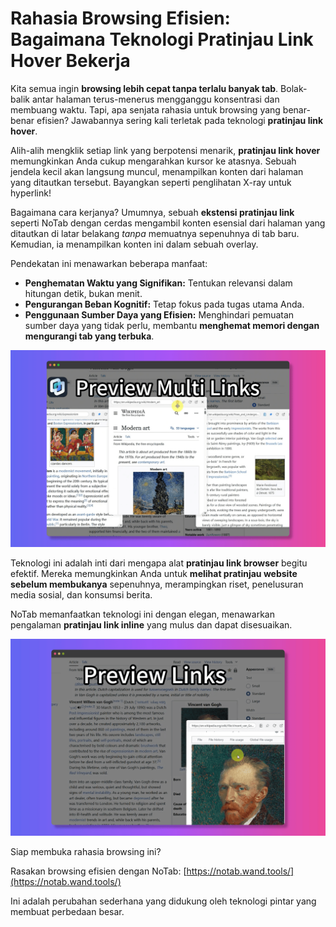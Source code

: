 # Rahasia Browsing Efisien: Bagaimana Teknologi Pratinjau Link Hover Bekerja

Kita semua ingin **browsing lebih cepat tanpa terlalu banyak tab**. Bolak-balik antar halaman terus-menerus mengganggu konsentrasi dan membuang waktu. Tapi, apa senjata rahasia untuk browsing yang benar-benar efisien? Jawabannya sering kali terletak pada teknologi **pratinjau link hover**.

Alih-alih mengklik setiap link yang berpotensi menarik, **pratinjau link hover** memungkinkan Anda cukup mengarahkan kursor ke atasnya. Sebuah jendela kecil akan langsung muncul, menampilkan konten dari halaman yang ditautkan tersebut. Bayangkan seperti penglihatan X-ray untuk hyperlink!

Bagaimana cara kerjanya? Umumnya, sebuah **ekstensi pratinjau link** seperti NoTab dengan cerdas mengambil konten esensial dari halaman yang ditautkan di latar belakang *tanpa* memuatnya sepenuhnya di tab baru. Kemudian, ia menampilkan konten ini dalam sebuah overlay.

Pendekatan ini menawarkan beberapa manfaat:

*   **Penghematan Waktu yang Signifikan:** Tentukan relevansi dalam hitungan detik, bukan menit.
*   **Pengurangan Beban Kognitif:** Tetap fokus pada tugas utama Anda.
*   **Penggunaan Sumber Daya yang Efisien:** Menghindari pemuatan sumber daya yang tidak perlu, membantu **menghemat memori dengan mengurangi tab yang terbuka**.

![Contoh pratinjau link hover](../images/notab1.png)

Teknologi ini adalah inti dari mengapa alat **pratinjau link browser** begitu efektif. Mereka memungkinkan Anda untuk **melihat pratinjau website sebelum membukanya** sepenuhnya, merampingkan riset, penelusuran media sosial, dan konsumsi berita.

NoTab memanfaatkan teknologi ini dengan elegan, menawarkan pengalaman **pratinjau link inline** yang mulus dan dapat disesuaikan.

![Kustomisasi pratinjau NoTab](../images/notab2.png)

Siap membuka rahasia browsing ini?

Rasakan browsing efisien dengan NoTab: [https://notab.wand.tools/](https://notab.wand.tools/)

Ini adalah perubahan sederhana yang didukung oleh teknologi pintar yang membuat perbedaan besar.